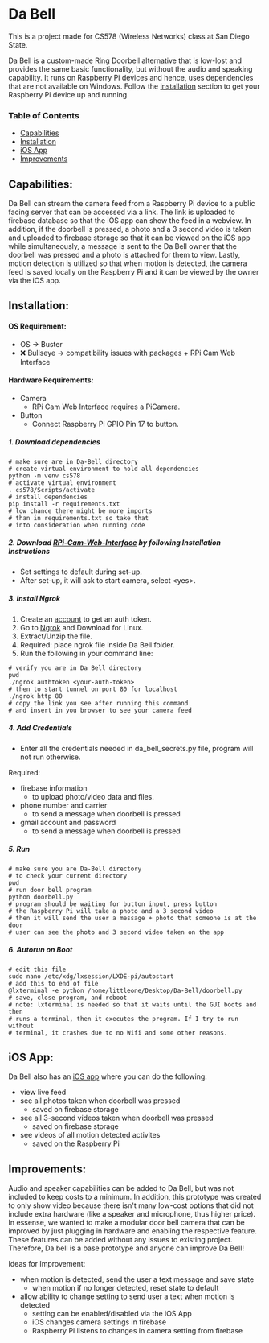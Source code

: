 # Da Bell
This is a project made for CS578 (Wireless Networks) class at San Diego State.

Da Bell is a custom-made Ring Doorbell alternative that is low-lost and provides the same basic functionality, but without the audio and speaking capability. It runs on Raspberry Pi devices and hence, uses dependencies that are not available on Windows. Follow the [installation](#installation) section to get your Raspberry Pi device up and running.

### Table of Contents
- [Capabilities](#capabilities)
- [Installation](#installation)
- [iOS App](#ios-app)
- [Improvements](#improvements)

## Capabilities:

Da Bell can stream the camera feed from a Raspberry Pi device to a public facing server that can be accessed via a link. The link is uploaded to firebase database so that the iOS app can show the feed in a webview. In addition, if the doorbell is pressed, a photo and a 3 second video is taken and uploaded to firebase storage so that it can be viewed on the iOS app while simultaneously, a message is sent to the Da Bell owner that the doorbell was pressed and a photo is attached for them to view. Lastly, motion detection is utilized so that when motion is detected, the camera feed is saved locally on the Raspberry Pi and it can be viewed by the owner via the iOS app. 

## Installation:

#### OS Requirement:
- OS &#8594; Buster
- ❌ Bullseye &#8594; compatibility issues with packages + RPi Cam Web Interface

#### Hardware Requirements:
- Camera
  - RPi Cam Web Interface requires a PiCamera. 
- Button
  - Connect Raspberry Pi GPIO Pin 17 to button.

##### 1. Download dependencies
```shell
# make sure are in Da-Bell directory
# create virtual environment to hold all dependencies
python -m venv cs578
# activate virtual environment
. cs578/Scripts/activate
# install dependencies
pip install -r requirements.txt
# low chance there might be more imports 
# than in requirements.txt so take that 
# into consideration when running code
```

##### 2. Download [RPi-Cam-Web-Interface](https://elinux.org/RPi-Cam-Web-Interface#Installation_Instructions) by following Installation Instructions
- Set settings to default during set-up.
- After set-up, it will ask to start camera, select \<yes\>.

##### 3. Install Ngrok
1. Create an [account](https://ngrok.com/) to get an auth token.
2. Go to [Ngrok](https://ngrok.com/download) and Download for Linux.
3. Extract/Unzip the file.
4. Required: place ngrok file inside Da Bell folder.
5. Run the following in your command line:
```shell
# verify you are in Da Bell directory
pwd
./ngrok authtoken <your-auth-token>
# then to start tunnel on port 80 for localhost
./ngrok http 80
# copy the link you see after running this command 
# and insert in you browser to see your camera feed
```

##### 4. Add Credentials
- Enter all the credentials needed in da_bell_secrets.py file, program will not run otherwise.  

Required:  
- firebase information
  - to upload photo/video data and files.
- phone number and carrier
  - to send a message when doorbell is pressed
- gmail account and password
  - to send a message when doorbell is pressed

##### 5. Run
```shell
# make sure you are Da-Bell directory
# to check your current directory
pwd
# run door bell program
python doorbell.py
# program should be waiting for button input, press button
# the Raspberry Pi will take a photo and a 3 second video
# then it will send the user a message + photo that someone is at the door
# user can see the photo and 3 second video taken on the app
```
##### 6. Autorun on Boot
```shell
# edit this file
sudo nano /etc/xdg/lxsession/LXDE-pi/autostart
# add this to end of file
@lxterminal -e python /home/littleone/Desktop/Da-Bell/doorbell.py
# save, close program, and reboot
# note: lxterminal is needed so that it waits until the GUI boots and then
# runs a terminal, then it executes the program. If I try to run without 
# terminal, it crashes due to no Wifi and some other reasons.
```

## iOS App:

Da Bell also has an [iOS app](https://github.com/CollinLTT/CS578-Da-Bell) where you can do the following:
- view live feed
- see all photos taken when doorbell was pressed 
  - saved on firebase storage
- see all 3-second videos taken when doorbell was pressed 
  - saved on firebase storage
- see videos of all motion detected activites
  - saved on the Raspberry Pi
  
## Improvements:

Audio and speaker capabilities can be added to Da Bell, but was not included to keep costs to a minimum. In addition, this prototype was created to only show video because there isn't many low-cost options that did not include extra hardware (like a speaker and microphone, thus higher price). In essense, we wanted to make a modular door bell camera that can be improved by just plugging in hardware and enabling the respective feature. These features can be added without any issues to existing project. Therefore, Da bell is a base prototype and anyone can improve Da Bell!

Ideas for Improvement:
 - when motion is detected, send the user a text message and save state
   - when motion if no longer detected, reset state to default
 - allow ability to change setting to send user a text when motion is detected
     - setting can be enabled/disabled via the iOS App
     - iOS changes camera settings in firebase
     - Raspberry Pi listens to changes in camera setting from firebase
